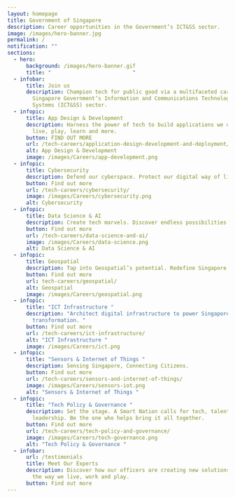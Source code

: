 ```yaml
---
layout: homepage
title: Government of Singapore
description: Career opportunities in the Government’s ICT&SS sector.
image: /images/hero-banner.jpg
permalink: /
notification: ""
sections:
  - hero:
      background: /images/hero-banner.gif
      title: "                          "
  - infobar:
      title: Join us
      description: Champion tech for public good via a multifaceted career in the
        Singapore Government’s Information and Communications Technology & Smart
        Systems (ICT&SS) sector.
  - infopic:
      title: App Design & Development
      description: Harness the power of tech to build applications we use to work,
        live, play, learn and more.
      button: FIND OUT MORE
      url: /tech-careers/application-design-development-and-deployment/
      alt: App Design & Development
      image: /images/Careers/app-development.png
  - infopic:
      title: Cybersecurity
      description: Defend our cyberspace. Protect our digital way of life.
      button: Find out more
      url: /tech-careers/cybersecurity/
      image: /images/Careers/cybersecurity.png
      alt: Cybersecurity
  - infopic:
      title: Data Science & AI
      description: Create tech marvels. Discover endless possibilities with Data and AI.
      button: Find out more
      url: /tech-careers/data-science-and-ai/
      image: /images/Careers/data-science.png
      alt: Data Science & AI
  - infopic:
      title: Geospatial
      description: Tap into Geospatial’s potential. Redefine Singapore’s landscape.
      button: Find out more
      url: tech-careers/geospatial/
      alt: Geospatial
      image: /images/Careers/geospatial.png
  - infopic:
      title: "ICT Infrastructure "
      description: "Architect digital infrastructure to power Singapore's digital
        transformation. "
      button: Find out more
      url: /tech-careers/ict-infrastructure/
      alt: "ICT Infrastructure "
      image: /images/Careers/ict.png
  - infopic:
      title: "Sensors & Internet of Things "
      description: Sensing Singapore, Connecting Citizens.
      button: Find out more
      url: /tech-careers/sensors-and-internet-of-things/
      image: /images/Careers/sensors-iot.png
      alt: "Sensors & Internet of Things "
  - infopic:
      title: "Tech Policy & Governance "
      description: Set the stage. A Smart Nation calls for tech, talent and thought
        leadership. Be the one who helps bring it all together.
      button: Find out more
      url: /tech-careers/tech-policy-and-governance/
      image: /images/Careers/tech-governance.png
      alt: "Tech Policy & Governance "
  - infobar:
      url: /testimonials
      title: Meet Our Experts
      description: Discover how our officers are creating new solutions to transform
        the way we live, work and play.
      button: Find out more
---
```


